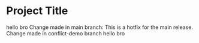 # Project Title
hello bro
Change made in main branch: This is a hotfix for the main release.
Change made in conflict-demo branch
hello bro

